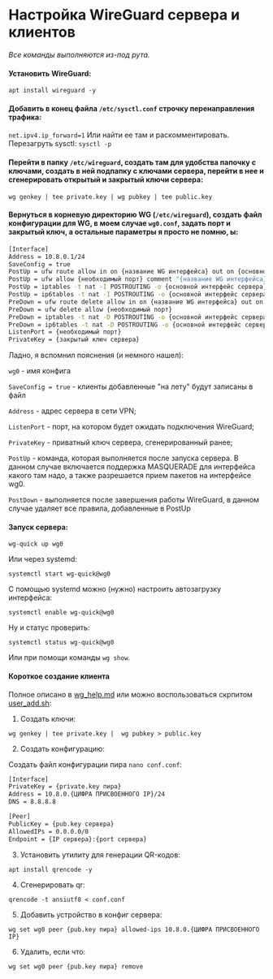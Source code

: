 # Настройка WireGuard сервера и клиентов

*Все команды выполняются из-под рута.*

#### Установить WireGuard:
```apt install wireguard -y```

#### Добавить в конец файла ```/etc/sysctl.conf``` строчку перенаправления трафика:
```net.ipv4.ip_forward=1```
Или найти ее там и раскомментировать.
Перезагруть sysctl:
```sysctl -p```

#### Перейти в папку ```/etc/wireguard```, создать там для удобства папочку с ключами, создать в ней подпапку с ключами сервера, перейти в нее и сгенерировать открытый и закрытый ключи сервера:
```wg genkey | tee private.key | wg pubkey | tee public.key```

#### Вернуться в корневую директорию WG (```/etc/wireguard```), создать файл конфигурации для WG, в моем случае ```wg0.conf```, задать порт и закрытый ключ, а остальные параметры я просто не помню, ы:
```bash
[Interface]
Address = 10.8.0.1/24
SaveConfig = true
PostUp = ufw route allow in on {название WG интерфейса} out on {основной интерфейс сервера, на который всё приходит и с которго будет уходить} comment "for {название WG интерфейса}"
PostUp = ufw allow {необходимый порт} comment "{название WG интерфейса} here"
PostUp = iptables -t nat -I POSTROUTING -o {основной интерфейс сервера} -j MASQUERADE
PostUp = ip6tables -t nat -I POSTROUTING -o {основной интерфейс сервера} -j MASQUERADE
PreDown = ufw route delete allow in on {название WG интерфейса} out on {основной интерфейс сервера}
PreDown = ufw delete allow {необходимый порт}
PreDown = iptables -t nat -D POSTROUTING -o {основной интерфейс сервера} -j MASQUERADE
PreDown = ip6tables -t nat -D POSTROUTING -o {основной интерфейс сервера} -j MASQUERADE
ListenPort = {необходимый порт}
PrivateKey = {закрытый ключ сервера}
```

Ладно, я вспомнил пояснения (и немного нашел):

```wg0``` - имя конфига

```SaveConfig = true``` - клиенты добавленные "на лету" будут записаны в файл

```Address``` - адрес сервера в сети VPN;

```ListenPort``` - порт, на котором будет ожидать подключения WireGuard;

```PrivateKey``` - приватный ключ сервера, сгенерированный ранее;

```PostUp``` - команда, которая выполняется после запуска сервера. В данном случае включается поддержка MASQUERADE для интерфейса какого там надо, а также разрешается прием пакетов на интерфейсе wg0.

```PostDown``` - выполняется после завершения работы WireGuard, в данном случае удаляет все правила, добавленные в PostUp

#### Запуск сервера:

```wg-quick up wg0```

Или через systemd:

```systemctl start wg-quick@wg0```

С помощью systemd можно (нужно) настроить автозагрузку интерфейса:

```systemctl enable wg-quick@wg0```

Ну и статус проверить:

```systemctl status wg-quick@wg0```

Или при помощи команды ```wg show```.

#### Короткое создание клиента

Полное описано в [wg_help.md](https://github.com/user-is-absinthe/rpi_scripts/blob/master/wireguard_setup/wg_help.md)
или можно воспользоваться скрпитом
[user_add.sh](https://github.com/user-is-absinthe/rpi_scripts/blob/master/wireguard_setup/user_add.sh):

1. Создать ключи:

```wg genkey | tee private.key |  wg pubkey > public.key```

2. Создать конфигурацию:

Создать файл конфигурации пира ```nano conf.conf```:

```bash
[Interface]
PrivateKey = {private.key пира}
Address = 10.8.0.{ЦИФРА ПРИСВОЕННОГО IP}/24
DNS = 8.8.8.8

[Peer]
PublicKey = {pub.key сервера}
AllowedIPs = 0.0.0.0/0
Endpoint = {IP сервера}:{port сервера}
```

3. Установить утилиту для генерации QR-кодов:

```apt install qrencode -y```

4. Сгенерировать qr:

```qrencode -t ansiutf8 < conf.conf```

5. Добавить устройство в конфиг сервера:

```wg set wg0 peer {pub.key пира} allowed-ips 10.8.0.{ЦИФРА ПРИСВОЕННОГО IP}```

6. Удалить, если что:

```wg set wg0 peer {pub.key пира} remove```
